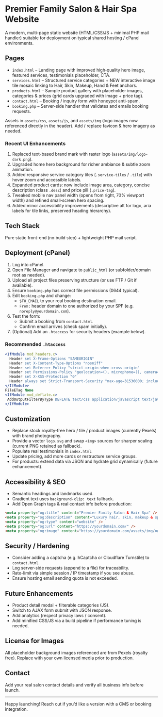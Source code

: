 # Premier Family Salon & Hair Spa Website

A modern, multi-page static website (HTML/CSS/JS + minimal PHP mail handler) suitable for deployment on typical shared hosting / cPanel environments.

## Pages
- `index.html` – Landing page with improved high‑quality hero image, featured services, testimonials placeholder, CTA.
- `services.html` – Structured service categories + NEW interactive image tile mosaic linking to Hair, Skin, Makeup, Hand & Feet anchors.
- `products.html` – Sample product gallery with placeholder images, categories & prices (grid cards upgraded with image + price tag).
- `contact.html` – Booking / inquiry form with honeypot anti-spam.
- `booking.php` – Server-side handler that validates and emails booking requests.

Assets in `assets/css`, `assets/js`, and `assets/img` (logo images now referenced directly in the header). Add / replace favicon & hero imagery as needed.

### Recent UI Enhancements
1. Replaced text-based brand mark with raster logo (`assets/img/logo-dark.png`).
2. Upgraded home hero background for richer ambiance & subtle zoom animation.
3. Added responsive service category tiles (`.service-tiles` / `.tile`) with hover zoom and accessible labels.
4. Expanded product cards: now include image area, category, concise description (class `.desc`) and price pill (`.price-tag`).
5. Tweaked mobile nav panel width (opens from right, 70% viewport width) and refined small‑screen hero spacing.
6. Added minor accessibility improvements (descriptive alt for logo, aria labels for tile links, preserved heading hierarchy).

## Tech Stack
Pure static front-end (no build step) + lightweight PHP mail script.

## Deployment (cPanel)
1. Log into cPanel.
2. Open File Manager and navigate to `public_html` (or subfolder/domain root as needed).
3. Upload all project files preserving structure (or use FTP / Git if available).
4. Ensure `booking.php` has correct file permissions (0644 typical).
5. Edit `booking.php` and change:
   - `$TO_EMAIL` to your real booking destination email.
   - `From:` header domain to one authorized by your SPF (e.g. `noreply@yourdomain.com`).
6. Test the form:
   - Submit a booking from `contact.html`.
   - Confirm email arrives (check spam initially).
7. (Optional) Add an `.htaccess` for security headers (example below).

### Recommended `.htaccess`
```apache
<IfModule mod_headers.c>
  Header set X-Frame-Options "SAMEORIGIN"
  Header set X-Content-Type-Options "nosniff"
  Header set Referrer-Policy "strict-origin-when-cross-origin"
  Header set Permissions-Policy "geolocation=(), microphone=(), camera=()"
  Header set X-XSS-Protection "0"
  Header always set Strict-Transport-Security "max-age=31536000; includeSubDomains" env=HTTPS
</IfModule>
FileETag None
<IfModule mod_deflate.c>
 AddOutputFilterByType DEFLATE text/css application/javascript text/javascript text/html text/plain image/svg+xml
</IfModule>
```

## Customization
- Replace stock royalty‑free hero / tile / product images (currently Pexels) with brand photography.
- Provide a vector `logo.svg` and swap `<img>` sources for sharper scaling (current PNG retained as fallback).
- Populate real testimonials in `index.html`.
- Update pricing, add more cards or restructure service groups.
- For products: extend data via JSON and hydrate grid dynamically (future enhancement).

## Accessibility & SEO
- Semantic headings and landmarks used.
- Gradient text uses `background-clip: text` fallback.
- Add Open Graph tags & real contact info before production:
```html
<meta property="og:title" content="Premier Family Salon & Hair Spa" />
<meta property="og:description" content="Luxury hair, skin, makeup & spa rituals." />
<meta property="og:type" content="website" />
<meta property="og:url" content="https://yourdomain.com/" />
<meta property="og:image" content="https://yourdomain.com/assets/img/og-cover.jpg" />
```

## Security / Hardening
- Consider adding a captcha (e.g. hCaptcha or Cloudflare Turnstile) to `contact.html`.
- Log server-side requests (append to a file) for traceability.
- Rate-limit via simple session / IP timestamp if you see abuse.
- Ensure hosting email sending quota is not exceeded.

## Future Enhancements
- Product detail modal + filterable categories (JS).
- Switch to AJAX form submit with JSON response.
- Add analytics (respect privacy laws / consent).
- Add minified CSS/JS via a build pipeline if performance tuning is needed.

## License for Images
All placeholder background images referenced are from Pexels (royalty free). Replace with your own licensed media prior to production.

## Contact
Add your real salon contact details and verify all business info before launch.

---
Happy launching! Reach out if you’d like a version with a CMS or booking integration.
